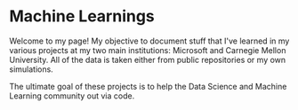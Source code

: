 # Machine Learnings

Welcome to my page! My objective to document stuff that I've learned in my various projects at my two main institutions: Microsoft and Carnegie Mellon University. All of the data is taken either from public repositories or my own simulations. 

The ultimate goal of these projects is to help the Data Science and Machine Learning community out via code.  
